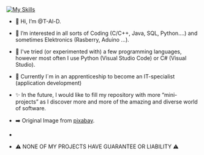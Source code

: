 [![My Skills](https://skillicons.dev/icons?i=html,css,react,sqlite,vscode)](https://skillicons.dev)

- 👋 Hi, I’m @T-Al-D.
- 👀 I’m interested in all sorts of Coding (C/C++, Java, SQL, Python....) and sometimes Elektronics (Rasberry, Aduino ...).
- 🌱 I've tried (or experimented with) a few programming languages, however most often I use Python (Visual Studio Code) or C# (Visual Studio).
- :blue_book: Currently I´m in an apprenticeship to become an IT-specialist (application development)
- ✨ In the future, I would like to fill my repository with more “mini-projects” as I discover more and more of the amazing and diverse world of software.

- :arrow_right: Original Image from [pixabay](https://pixabay.com/illustrations/futuristic-brain-cyborg-technology-8789975/).
- 
- ⚠️ NONE OF MY PROJECTS HAVE GUARANTEE OR LIABILITY ⚠️ 
<!---
T-Al-D/T-Al-D is a ✨ special ✨ repository because its `README.md` (this file) appears on your GitHub profile.
You can click the Preview link to take a look at your changes.
--->
